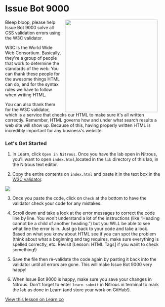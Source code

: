 # Issue Bot 9000
<img src="https://s3.amazonaws.com/after-school-assets/bot.png" width="300" align="right" hspace="10">

Bleep bloop, please help Issue Bot 9000 solve all CSS validation errors using the W3C validator.

W3C is the World Wide Web Consortium. Basically, they're a group of people that work to determine the standards of the web. You can thank these people for the awesome things HTML can do, and for the syntax rules we have to follow when writing HTML.

You can also thank them for the W3C validator, which is a service that checks our HTML to make sure it's all written correctly. Remember, HTML governs how and under what search results a web site will show up. Because of this, having properly written HTML is incredibly important for any business's website.

### Let's Get Started

1. In Learn, click `Open in Nitrous`. Once you have the lab open in Nitrous, you'll want to open `index.html`,located in the `lib` directory of this lab, in the Nitrous text editor.

2. Copy the entire contents on `index.html` and paste it in the text box in the [W3C validator]( http://jigsaw.w3.org/css-validator/#validate_by_input). 

<img src="https://s3.amazonaws.com/after-school-assets/css-validator.png">

3. Once you paste the code, click on `Check` at the bottom to have the validator check your code for any mistakes.

4. Scroll down and take a look at the error messages to correct the code line by line. You won't understand a lot of the instructions (like “Heading cannot be a child of another heading.”) but you WILL be able to see what line the error is in. Just go back to your code and take a look. Based on what you know about HTML see if you can spot the problem (think about what a beginning and tag requires, make sure everything is spelled correctly, etc. Revisit [Lesson: HTML Tags] if you want to check something!)

5. Save the file then re-validate the code again by pasting it back into the validator until all errors are gone. This will make Issue Bot 9000 very happy!

6. When Issue Bot 9000 is happy, make sure you save your changes in Nitrous.  Don't forget to enter `learn submit` in Nitrous in terminal to mark the lab as done in Learn (and store your work on GitHub!).



<a href='https://learn.co/lessons/hs-css-issue-bot-9000' data-visibility='hidden'>View this lesson on Learn.co</a>
